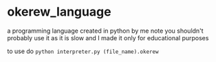 # okerew_language
a programming language created in python by me
note you shouldn't probably use it as it is slow and I made it only for educational purposes

to use do `python interpreter.py (file_name).okerew`
